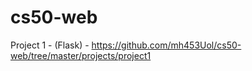 # cs50-web

Project 1 - (Flask) - https://github.com/mh453Uol/cs50-web/tree/master/projects/project1
